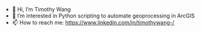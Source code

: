 - 👋 Hi, I’m Timothy Wang
- 👀 I’m interested in Python scripting to automate geoprocessing in ArcGIS
- 📫 How to reach me: https://www.linkedin.com/in/timothywang-/

<!---
Timothy-XD-Wang/Timothy-XD-Wang is a ✨ special ✨ repository because its `README.md` (this file) appears on your GitHub profile.
You can click the Preview link to take a look at your changes.
--->
